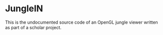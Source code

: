 JungleIN
========

This is the undocumented source code of an OpenGL jungle viewer written as part of a scholar project.